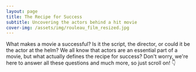 ```yaml
---
layout: page
title: The Recipe for Success
subtitle: Uncovering the actors behind a hit movie
cover-img: /assets/img/rouleau_film_resized.jpg
---
```


What makes a movie a successful? Is it the script, the director, or could it be the actor at the helm? We all know that actors are an essential part of a movie, but what actually defines the recipe for success? Don't worry, we're here to answer all these questions and much more, so just scroll on! 👇

